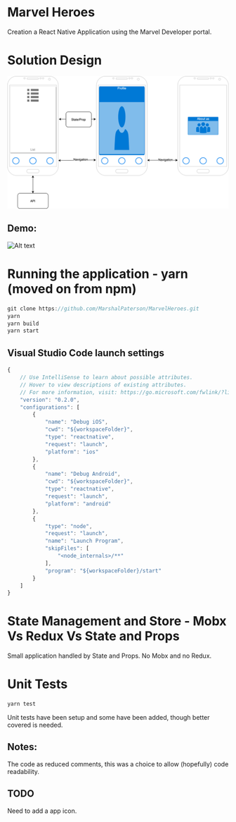# Marvel Heroes
Creation a React Native Application using the Marvel Developer portal.

# Solution Design
![Alt text](solution_design/design.png?raw=true "Design")
## Demo:
![Alt text](solution_design/demoapp.gif?raw=true "Demo")

# Running the application - yarn (moved on from npm)
```javascript
git clone https://github.com/MarshalPaterson/MarvelHeroes.git
yarn
yarn build
yarn start
```

## Visual Studio Code launch settings
```javascript
{
    // Use IntelliSense to learn about possible attributes.
    // Hover to view descriptions of existing attributes.
    // For more information, visit: https://go.microsoft.com/fwlink/?linkid=830387
    "version": "0.2.0",
    "configurations": [
        {
            "name": "Debug iOS",
            "cwd": "${workspaceFolder}",
            "type": "reactnative",
            "request": "launch",
            "platform": "ios"
        },
        {
            "name": "Debug Android",
            "cwd": "${workspaceFolder}",
            "type": "reactnative",
            "request": "launch",
            "platform": "android"
        },
        {
            "type": "node",
            "request": "launch",
            "name": "Launch Program",
            "skipFiles": [
                "<node_internals>/**"
            ],
            "program": "${workspaceFolder}/start"
        }
    ]
}
```
# State Management and Store - Mobx Vs Redux Vs State and Props
Small application handled by State and Props. No Mobx and no Redux.

# Unit Tests
```javascript
yarn test
```
Unit tests have been setup and some have been added, though better covered is needed.

## Notes:
The code as reduced comments, this was a choice to allow (hopefully) code readability.

## TODO
Need to add a app icon.
